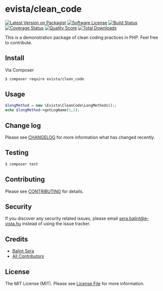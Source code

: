 # evista/clean_code

[![Latest Version on Packagist][ico-version]][link-packagist]
[![Software License][ico-license]](LICENSE.md)
[![Build Status][ico-travis]][link-travis]
[![Coverage Status][ico-scrutinizer]][link-scrutinizer]
[![Quality Score][ico-code-quality]][link-code-quality]
[![Total Downloads][ico-downloads]][link-downloads]


This is a demonstration package of clean coding practices in PHP. Feel free to contribute.

## Install

Via Composer

``` bash
$ composer require evista/clean_code
```

## Usage

``` php
$longMethod = new \Evista\CleanCode\LongMethods();;
echo $longMethod->getLogName(1,1);
```

## Change log

Please see [CHANGELOG](CHANGELOG.md) for more information what has changed recently.

## Testing

``` bash
$ composer test
```

## Contributing

Please see [CONTRIBUTING](CONTRIBUTING.md) for details.

## Security

If you discover any security related issues, please email sera.balint@e-vista.hu instead of using the issue tracker.

## Credits

- [Balint Sera][link-author]
- [All Contributors][link-contributors]

## License

The MIT License (MIT). Please see [License File](LICENSE.md) for more information.

[ico-version]: https://img.shields.io/packagist/v/league/evista/clean_code.svg?style=flat-square
[ico-license]: https://img.shields.io/badge/license-MIT-brightgreen.svg?style=flat-square
[ico-travis]: https://img.shields.io/travis/thephpleague/evista/clean_code/master.svg?style=flat-square
[ico-scrutinizer]: https://img.shields.io/scrutinizer/coverage/g/thephpleague/evista/clean_code.svg?style=flat-square
[ico-code-quality]: https://img.shields.io/scrutinizer/g/thephpleague/evista/clean_code.svg?style=flat-square
[ico-downloads]: https://img.shields.io/packagist/dt/league/evista/clean_code.svg?style=flat-square

[link-packagist]: https://packagist.org/packages/league/evista/clean_code
[link-travis]: https://travis-ci.org/thephpleague/evista/clean_code
[link-scrutinizer]: https://scrutinizer-ci.com/g/thephpleague/evista/clean_code/code-structure
[link-code-quality]: https://scrutinizer-ci.com/g/thephpleague/evista/clean_code
[link-downloads]: https://packagist.org/packages/league/evista/clean_code
[link-author]: https://github.com/serabalint
[link-contributors]: ../../contributors
